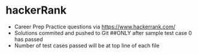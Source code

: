 # hackerRank

- Career Prep Practice questions via https://www.hackerrank.com/
- Solutions commited and pushed to Git ##ONLY after sample test case 0 has passed
- Number of test cases passed will be at top line of each file
